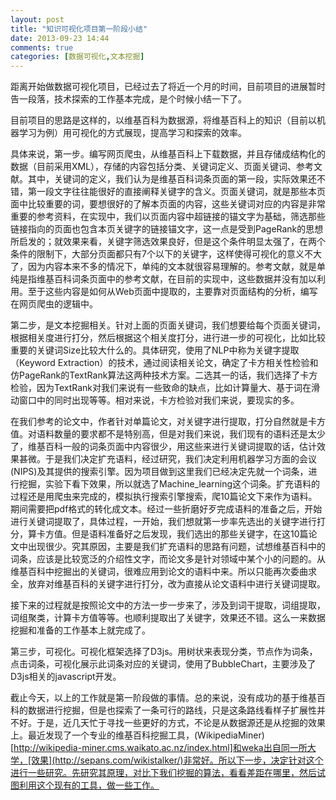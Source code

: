 ```yaml
---
layout: post
title: "知识可视化项目第一阶段小结"
date: 2013-09-23 14:44
comments: true
categories: [数据可视化,文本挖掘]
---
```


距离开始做数据可视化项目，已经过去了将近一个月的时间，目前项目的进展暂时告一段落，技术探索的工作基本完成，是个时候小结一下了。

目前项目的思路是这样的，以维基百科为数据源，将维基百科上的知识（目前以机器学习为例）用可视化的方式展现，提高学习和探索的效率。

具体来说，第一步。编写网页爬虫，从维基百科上下载数据，并且存储成结构化的数据（目前采用XML），存储的内容包括分类、关键词定义、页面关键词、参考文献。其中，关键词的定义，我们认为是维基百科词条页面的第一段，实际效果还不错，第一段文字往往能很好的直接阐释关键字的含义。页面关键词，就是那些本页面中比较重要的词，要想很好的了解本页面的内容，这些关键词对应的内容是非常重要的参考资料，在实现中，我们以页面内容中超链接的锚文字为基础，筛选那些链接指向的页面也包含本页关键字的链接锚文字，这一点是受到PageRank的思想所启发的；就效果来看，关键字筛选效果良好，但是这个条件明显太强了，在两个条件的限制下，大部分页面都只有7个以下的关键字，这样使得可视化的意义不大了，因为内容本来不多的情况下，单纯的文本就很容易理解的。参考文献，就是单纯是指维基百科词条页面中的参考文献，在目前的实现中，这些数据并没有加以利用。至于这些内容是如何从Web页面中提取的，主要靠对页面结构的分析，编写在网页爬虫的逻辑中。

第二步，是文本挖掘相关。针对上面的页面关键词，我们想要给每个页面关键词，根据相关度进行打分，然后根据这个相关度打分，进行进一步的可视化，比如比较重要的关键词Size比较大什么的。具体研究，使用了NLP中称为关键字提取（Keyword Extraction）的技术，通过阅读相关论文，确定了卡方相关性检验和仿PageRank的TextRank算法这两种技术方案。二选其一的话，我们选择了卡方检验，因为TextRank对我们来说有一些致命的缺点，比如计算量大、基于词在滑动窗口中的同时出现等等。相对来说，卡方检验对我们来说，要现实的多。

在我们参考的论文中，作者针对单篇论文，对关键字进行提取，打分自然就是卡方值。对语料数量的要求都不是特别高，但是对我们来说，我们现有的语料还是太少了，维基百科一般的词条页面中内容很少，用这些来进行关键词提取的话，估计效果甚微。于是我们决定扩充语料，经过研究，我们决定利用机器学习方面的会议(NIPS)及其提供的搜索引擎。因为项目做到这里我们已经决定先就一个词条，进行挖掘，实验下看下效果，所以就选了Machine_learning这个词条。扩充语料的过程还是用爬虫来完成的，模拟执行搜索引擎搜索，爬10篇论文下来作为语料。期间需要把pdf格式的转化成文本。经过一些折磨好歹完成语料的准备之后，开始进行关键词提取了，具体过程，一开始，我们想就第一步率先选出的关键字进行打分，算卡方值。但是语料准备好之后发现，我们选出的那些关键字，在这10篇论文中出现很少。究其原因，主要是我们扩充语料的思路有问题，试想维基百科中的词条，应该是比较宽泛的介绍性文字，而论文多是针对领域中某个小的问题的。从维基百科中挖掘出的关键词，很难应用到论文的语料中来。所以只能再次委曲求全，放弃对维基百科的关键字进行打分，改为直接从论文语料中进行关键词提取。

接下来的过程就是按照论文中的方法一步一步来了，涉及到词干提取，词组提取，词组聚类，计算卡方值等等。也顺利提取出了关键字，效果还不错。这么一来数据挖掘和准备的工作基本上就完成了。

第三步，可视化。可视化框架选择了D3js。用树状来表现分类，节点作为词条，点击词条，可视化展示此词条对应的关键词，使用了BubbleChart，主要涉及了D3js相关的javascript开发。

截止今天，以上的工作就是第一阶段做的事情。总的来说，没有成功的基于维基百科的数据进行挖掘，但是也探索了一条可行的路线，只是这条路线看样子扩展性并不好。于是，近几天忙于寻找一些更好的方式，不论是从数据源还是从挖掘的效果上。最近发现了一个专业的维基百科挖掘工具，(WikipediaMiner)[http://wikipedia-miner.cms.waikato.ac.nz/index.html]和weka出自同一所大学，[效果](http://sepans.com/wikistalker/)非常好。所以下一步，决定针对这个进行一些研究。先研究其原理，对比下我们挖掘的算法，看看差距在哪里，然后试图利用这个现有的工具，做一些工作。